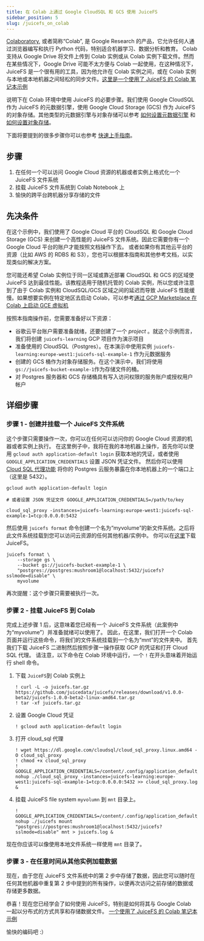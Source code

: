 ```yaml
---
title: 在 Colab 上通过 Google CloudSQL 和 GCS 使用 JuiceFS
sidebar_position: 5
slug: /juicefs_on_colab
---
```


[Colaboratory](https://colab.research.google.com), 或者简称“Colab”, 是 Google Research 的产品，它允许任何人通过浏览器编写和执行 Python 代码，特别适合机器学习、数据分析和教育。
Colab 支持从 Google Drive 将文件上传到 Colab 实例或从 Colab 实例下载文件。然而在某些情况下，Google Drive 可能不太方便与 Colab 一起使用，在这种情况下，JuiceFS 是一个很有用的工具，因为他允许在 Colab 实例之间，或在 Colab 实例与本地或本地机器之间轻松的同步文件。[这里是一个使用了 JuiceFS 的 Colab 笔记本示例](https://colab.research.google.com/drive/1wA8vRwqiihXkI6ViDU8Ud868UeYtmCo5)

说明下在 Colab 环境中使用 JuiceFS 的必要步骤。我们使用 Google CloudSQL 作为 JuiceFS 的元数据引擎，使用 Google Cloud Storage (GCS) 作为 JuiceFS 的对象存储。其他类型的元数据引擎与对象存储可以参考 [如何设置元数据引擎](../guide/how_to_set_up_metadata_engine.md) 和 [如何设置对象存储](../guide/how_to_set_up_object_storage.md)。

下面将要提到的很多步骤你可以也参考 [快速上手指南](../getting-started/for_distributed.md)。

## 步骤

1. 在任何一个可以访问 Google Cloud 资源的机器或者实例上格式化一个 JuiceFS 文件系统
2. 挂载 JuiceFS 文件系统到 Colab Notebook 上
3. 愉快的跨平台跨机器分享存储的文件

## 先决条件

在这个示例中，我们使用了 Google Cloud 平台的 CloudSQL 和 Google Cloud Storage (GCS) 来创建一个高性能的 JuiceFS 文件系统。因此它需要你有一个 Google Cloud 平台的账户才能按照文档操作下去。
或者如果你有其他云平台的资源（比如 AWS 的 RDBS 和 S3），您也可以根据本指南和其他参考文档，以实现类似的解决方案。

您可能还希望 Colab 实例位于同一区域或靠近部署 CloudSQL 和 GCS 的区域使 JuiceFS 达到最佳性能。该教程适用于随机托管的 Colab 实例，所以您或许注意到了由于 Colab 实例和 CloudSQL/GCS 区域之间的延迟而导致 JuiceFS 性能缓慢。如果想要实例在特定地区去启动 Colab，可以参考[通过 GCP Marketplace 在 Colab 上启动 GCE 虚拟机](https://research.google.com/colaboratory/marketplace.html)

按照本指南操作前，您需要准备好以下资源：

* 谷歌云平台账户需要准备就绪，还要创建了一个 *project* 。就这个示例而言，我们将创建 `juicefs-learning` GCP 项目作为演示项目
* 准备使用的 CloudSQL（Postgres）。在本演示中使用实例 `juicefs-learning:europe-west1:juicefs-sql-example-1` 作为元数据服务
* 创建的 GCS 桶作为对象存储服务。在这个演示中，我们将使用`gs://juicefs-bucket-example-1`作为存储文件的桶。
* 对 Postgres 服务器和 GCS 存储桶具有写入访问权限的服务账户或授权用户帐户

## 详细步骤

### 步骤 1 - 创建并挂载一个 JuiceFS 文件系统

这个步骤只需要操作一次，你可以在任何可以访问你的 Google Cloud 资源的机器或者实例上执行。
在这里例子中，我将在我的本地机器上操作，首先你可以使用 `gcloud auth application-default login` 获取本地的凭证，或者使用 `GOOGLE_APPLICATION_CREDENTIALS` 设置 JSON 凭证文件。
然后你可以使用 [Cloud SQL 代理功能](https://cloud.google.com/sql/docs/mysql/connect-admin-proxy) 将你的 Postgres 云服务暴露在你本地机器上的一个端口上（这里是 5432）。

```shell
gcloud auth application-default login

# 或者设置 JSON 凭证文件 GOOGLE_APPLICATION_CREDENTIALS=/path/to/key

cloud_sql_proxy -instances=juicefs-learning:europe-west1:juicefs-sql-example-1=tcp:0.0.0.0:5432
```

然后使用 `juicefs format` 命令创建一个名为“myvolume”的新文件系统。之后将此文件系统挂载到您可以访问云资源的任何其他机器/实例中。
你可以在[这里](https://github.com/juicedata/juicefs/releases)下载 JuiceFS。

```shell
juicefs format \
    --storage gs \
    --bucket gs://juicefs-bucket-example-1 \
    "postgres://postgres:mushroom1@localhost:5432/juicefs?sslmode=disable" \
    myvolume
```

再次提醒：这个步骤只需要被执行一次。

### 步骤 2 - 挂载 JuiceFS 到 Colab

完成上述步骤 1 后，这意味着您已经有一个 JuiceFS 文件系统（此案例中为“myvolume”）并准备就绪可以使用了。
因此，在这里，我们打开一个 Colab 页面并运行这些命令，将我们的文件系统挂载到一个名为“mnt”的文件夹中。
首先我们下载 JuiceFS 二进制然后按照步骤一操作获取 GCP 的凭证和打开 Cloud SQL 代理。
请注意，以下命令在 Colab 环境中运行，一个 `!` 在开头意味着开始运行 shell 命令。

1. 下载 `JuiceFS`到 Colab 实例上

   ```shell
   ! curl -L -o juicefs.tar.gz https://github.com/juicedata/juicefs/releases/download/v1.0.0-beta2/juicefs-1.0.0-beta2-linux-amd64.tar.gz
   ! tar -xf juicefs.tar.gz
   ```

2. 设置 Google Cloud 凭证

   ```shell
   ! gcloud auth application-default login
   ```

3. 打开 cloud_sql 代理

   ```shell
   ! wget https://dl.google.com/cloudsql/cloud_sql_proxy.linux.amd64 -O cloud_sql_proxy
   ! chmod +x cloud_sql_proxy
   ! GOOGLE_APPLICATION_CREDENTIALS=/content/.config/application_default_credentials.json nohup ./cloud_sql_proxy -instances=juicefs-learning:europe-west1:juicefs-sql-example-1=tcp:0.0.0.0:5432 >> cloud_sql_proxy.log &
   ```

4. 挂载 JuiceFS file system `myvolumn` 到 `mnt` 目录上。

   ```shell
   ! GOOGLE_APPLICATION_CREDENTIALS=/content/.config/application_default_credentials.json nohup ./juicefs mount  "postgres://postgres:mushroom1@localhost:5432/juicefs?sslmode=disable" mnt > juicefs.log &
   ```

现在你应该可以像使用本地文件系统一样使用 `mnt` 目录了。

### 步骤 3 - 在任意时间从其他实例加载数据

现在，由于您在 JuiceFS 文件系统中的第 2 步中存储了数据，因此您可以随时在任何其他机器中重复第 2 步中提到的所有操作，以便再次访问之前存储的数据或存储更多数据。

恭喜！现在您已经学会了如何使用 JuiceFS，特别是如何将其与 Google Colab 一起以分布式的方式共享和存储数据文件。
[一个使用了 JuiceFS 的 Colab 笔记本示例](https://colab.research.google.com/drive/1wA8vRwqiihXkI6ViDU8Ud868UeYtmCo5)

愉快的编码吧 :）
